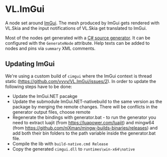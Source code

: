 # VL.ImGui

A node set around [ImGui](https://github.com/ocornut/imgui). The mesh produced by ImGui gets rendered with VL.Skia and the input notifications of VL.Skia get translated to ImGui.

Most of the nodes get generated with a [C# source generator](https://docs.microsoft.com/en-us/dotnet/csharp/roslyn-sdk/source-generators-overview).
It can be configured with the `GenerateNode` attribute.
Help texts can be added to nodes and pins via `summary` XML comments.

## Updating ImGui
We're using a custom build of `cimgui` where the ImGui context is thread static (https://github.com/vvvv/VL.ImGui/issues/2). In order to update the following steps have to be done:
- Update the ImGui.NET pacakge
- Update the submodule ImGui.NET-nativebuild to the same version as the package by merging the remote changes. There will be conflicts in the generator output files, choose remote
- Regenerate the bindings with generator.bat - to run the generator you need to extract luajit (from https://luapower.com/luajit) and mingw64 (from https://github.com/niXman/mingw-builds-binaries/releases) and add both their bin folders to the path variable inside the generator.bat file.
- Compile the lib with `build-native.cmd Release`
- Copy the generated `cimgui.dll` to `runtimes\win-x64\native`
